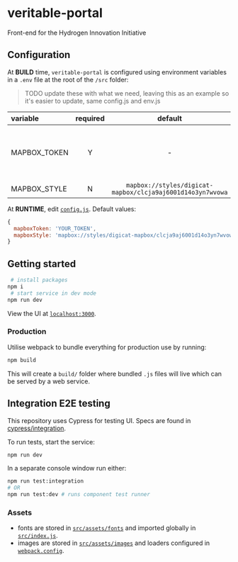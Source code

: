 # veritable-portal

Front-end for the Hydrogen Innovation Initiative

## Configuration

At **BUILD** time, `veritable-portal` is configured using environment variables in a `.env` file at the root of the `/src` folder:

> TODO update these with what we need, leaving this as an example so it's easier to update, same config.js and env.js

| variable     | required |                          default                           | description                                                   |
| :----------- | :------: | :--------------------------------------------------------: | :------------------------------------------------------------ |
| MAPBOX_TOKEN |    Y     |                             -                              | Required to render the map. Token for your Mapbox account     |
| MAPBOX_STYLE |    N     | `mapbox://styles/digicat-mapbox/clcja9aj6001d14o3yn7wvowa` | Map [style](https://docs.mapbox.com/mapbox-gl-js/style-spec/) |

At **RUNTIME**, edit [`config.js`](./public/config.js). Default values:

```js
{
  mapboxToken: 'YOUR_TOKEN',
  mapboxStyle: 'mapbox://styles/digicat-mapbox/clcja9aj6001d14o3yn7wvowa',
}
```

## Getting started

```sh
 # install packages
npm i
 # start service in dev mode
npm run dev
```

View the UI at [`localhost:3000`](http://localhost:3000/).

### Production

Utilise webpack to bundle everything for production use by running:

```sh
npm build
```

This will create a `build/` folder where bundled `.js` files will live which can be served by a web service.

## Integration E2E testing

This repository uses Cypress for testing UI. Specs are found in [cypress/integration](./cypress/integration).

To run tests, start the service:

```sh
npm run dev
```

In a separate console window run either:

```sh
npm run test:integration
# OR
npm run test:dev # runs component test runner
```

### Assets

- fonts are stored in [`src/assets/fonts`](./src/assets/fonts) and imported globally in [`src/index.js`](./src/index.js).
- images are stored in [`src/assets/images`](./src/assets/images/) and loaders configured in [`webpack.config`](./webpack.config.js).
